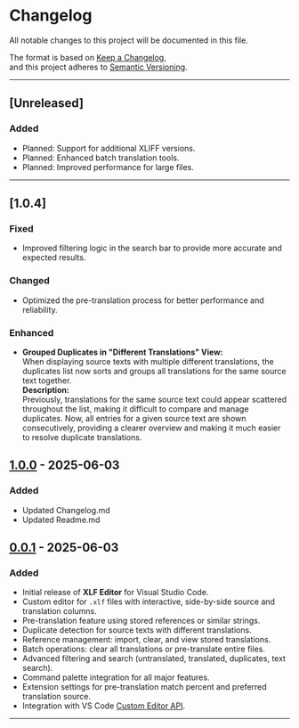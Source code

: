 # Changelog

All notable changes to this project will be documented in this file.

The format is based on [Keep a Changelog](https://keepachangelog.com/en/1.1.0/),  
and this project adheres to [Semantic Versioning](https://semver.org/spec/v2.0.0.html).

---

## [Unreleased]

### Added
- Planned: Support for additional XLIFF versions.
- Planned: Enhanced batch translation tools.
- Planned: Improved performance for large files.

---

## [1.0.4]

### Fixed
- Improved filtering logic in the search bar to provide more accurate and expected results.

### Changed
- Optimized the pre-translation process for better performance and reliability.

### Enhanced
- **Grouped Duplicates in "Different Translations" View:**  
  When displaying source texts with multiple different translations, the duplicates list now sorts and groups all translations for the same source text together.  
  **Description:**  
  Previously, translations for the same source text could appear scattered throughout the list, making it difficult to compare and manage duplicates. Now, all entries for a given source text are shown consecutively, providing a clearer overview and making it much easier to resolve duplicate translations.

## [1.0.0] - 2025-06-03

### Added
- Updated Changelog.md
- Updated Readme.md

## [0.0.1] - 2025-06-03

### Added
- Initial release of **XLF Editor** for Visual Studio Code.
- Custom editor for `.xlf` files with interactive, side-by-side source and translation columns.
- Pre-translation feature using stored references or similar strings.
- Duplicate detection for source texts with different translations.
- Reference management: import, clear, and view stored translations.
- Batch operations: clear all translations or pre-translate entire files.
- Advanced filtering and search (untranslated, translated, duplicates, text search).
- Command palette integration for all major features.
- Extension settings for pre-translation match percent and preferred translation source.
- Integration with VS Code [Custom Editor API](https://code.visualstudio.com/api/extension-guides/custom-editors).

---

[1.0.0]: https://github.com/DaJan404/xlfeditor/releases/tag/v1.0.0
[0.0.1]: https://github.com/DaJan404/xlfeditor/releases/tag/v0.0.1